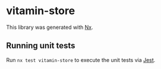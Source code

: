 # vitamin-store

This library was generated with [Nx](https://nx.dev).

## Running unit tests

Run `nx test vitamin-store` to execute the unit tests via [Jest](https://jestjs.io).
